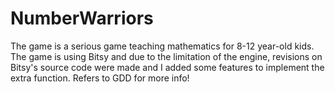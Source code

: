 # NumberWarriors
The game is a serious game teaching mathematics for 8-12 year-old kids.
The game is using Bitsy and due to the limitation of the engine, revisions on Bitsy's source code were made and I added some features to implement the extra function.
Refers to GDD for more info!
